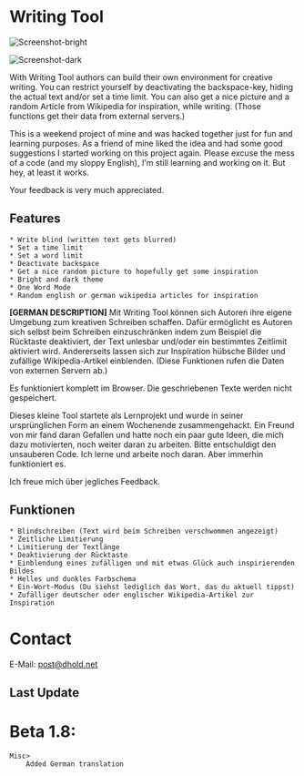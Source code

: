 # Writing Tool

![Screenshot-bright](https://user-images.githubusercontent.com/29782835/80816669-33fe8c80-8bd0-11ea-8cb7-f5463aad7d43.png)

![Screenshot-dark](https://user-images.githubusercontent.com/29782835/80816693-42e53f00-8bd0-11ea-8b85-0c8e82401dc5.png)

With Writing Tool authors can build their own environment for creative writing. You can restrict yourself by deactivating the backspace-key, hiding the actual text and/or set a time limit.
You can also get a nice picture and a random Article from Wikipedia for inspiration, while writing.
(Those functions get their data from external servers.)

This is a weekend project of mine and was hacked together just for fun and learning purposes. 
As a friend of mine liked the idea and had some good suggestions I started working on this project again.
Please excuse the mess of a code (and my sloppy English), I'm still learning and working on it. But hey, at least it works.

Your feedback is very much appreciated.

## Features
    * Write blind (written text gets blurred)
    * Set a time limit
    * Set a word limit
    * Deactivate backspace
    * Get a nice random picture to hopefully get some inspiration
    * Bright and dark theme
    * One Word Mode 
    * Random english or german wikipedia articles for inspiration

**[GERMAN DESCRIPTION]**
Mit Writing Tool können sich Autoren ihre eigene Umgebung zum kreativen Schreiben schaffen. Dafür ermöglicht es Autoren sich selbst beim Schreiben einzuschränken indem zum Beispiel die Rücktaste deaktiviert, der Text unlesbar und/oder ein bestimmtes Zeitlimit aktiviert wird.
Andererseits lassen sich zur Inspiration hübsche Bilder und zufällige Wikipedia-Artikel einblenden. (Diese Funktionen rufen die Daten von externen Servern ab.)

Es funktioniert komplett im Browser. Die geschriebenen Texte werden nicht gespeichert.

Dieses kleine Tool startete als Lernprojekt und wurde in seiner ursprünglichen Form an einem Wochenende zusammengehackt. Ein Freund von mir fand daran Gefallen und hatte noch ein paar gute Ideen, die mich dazu motivierten, noch weiter daran zu arbeiten.
Bitte entschuldigt den unsauberen Code. Ich lerne und arbeite noch daran. Aber immerhin funktioniert es.

Ich freue mich über jegliches Feedback.

## Funktionen
    * Blindschreiben (Text wird beim Schreiben verschwommen angezeigt)
    * Zeitliche Limitierung
    * Limitierung der Textlänge
    * Deaktivierung der Rücktaste
    * Einblendung eines zufälligen und mit etwas Glück auch inspirierenden Bildes
    * Helles und dunkles Farbschema
    * Ein-Wort-Modus (Du siehst lediglich das Wort, das du aktuell tippst)
    * Zufälliger deutscher oder englischer Wikipedia-Artikel zur Inspiration

# Contact
E-Mail: post@dhold.net

## Last Update

# Beta 1.8:
    Misc> 
        Added German translation
        

